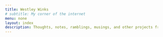 ```yaml
---
title: Westley Winks
# subtitle: My corner of the internet
menu: none
layout: index
description: Thoughts, notes, ramblings, musings, and other projects from Westley Winks.
---
```

